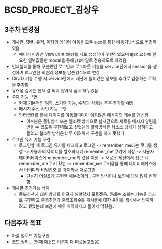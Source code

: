 # BCSD_PROJECT_김상우
## 3주차 변경점
* 게시판, 댓글, 유저, 쪽지의 데이터 이동을 모두 ajax를 통한 비동기방식으로 변경하였음
    * 페이지 이동은 ViewController를 따로 생성하여 구현하였으며 ajax 요청에 필요한 일부값들만 model을 통해
     jsp파일로 전송하도록 하였음
* 인터셉터를 통해 구현했던 로그인과 로그아웃 기능을 service단에서 
session을 생성하여 로그인한 회원의 정보를 담는형식으로 변경
* CRUD 기능 수행 시 service단에서 세션에 들어있는 정보를 추가로 검증하는 로직을 추가함
* 유효성 검사는 현재 잘 되지 않아서 잠시 빼두었음
* 쪽지 기능 구현
    * 현재 기본적인 읽기, 쓰기만 가능, 수정과 삭제는 추후 추가할 예정
    * 메시지 수신 확인 기능 구현
    * 인터셉터를 통해 페이지를 이동할때마다 읽지않은 메시지의 개수를 갱신함
        * 이부분은 폴링방식 또는 웹소켓 방식으로 실시간으로 새로운 메시지 알림을
        받을 수 있도록 구현해보고 싶었는데 폴링방식은 리소스 낭비가 심하다고 들었고
        웹소켓 방식은 너무 어려워서 구현을 하지 못했다
* 로그인 유지 기능 구현
    * 로그인할 때 로그인 유지를 체크하고 로그인 -> remember_me라는 쿠키를 생성 ->
    사용자의 아이디를 암호화시켜 remember_me 쿠키에 저장 -> 사용자 데이터베이스에 remember_me의 값을 저장 ->
    새로운 세션에서 접근 시 remember_me 쿠키 확인 ->  remember_me 쿠키값을 통해 데이터베이스에서 아이디와 비밀번호
    를 가져와서 재로그인
        * 단순히 어설프게 구현만 해본것이라.. 구현 방식이나 보안에 대해 많이 빈약함...
* 게시글 추천기능 삭제
    * 중복추천에 대한 방지를 어떻게 해야할지 모르겠음. 원래는 조회수 기능을 추가로 구현하고 중복추천과 중복조회수를
    게시글에 대한 쿠키를 생성해서 방지하려고 했었는데 보안에 매우 취약하다고 들어서 막혔음...

## 다음주차 목표
* 파일 업로드 기능구현
* 코드 정리... (현재 메소드 이름이 다 따로놀고있음)
   
 